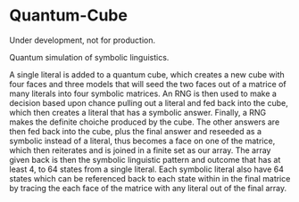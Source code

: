 # Quantum-Cube

Under development, not for production.

Quantum simulation of symbolic linguistics.

A single literal is added to a quantum cube, which creates a new cube with four faces and three models that will seed the two faces out of a matrice of many literals into four symbolic matrices. An RNG is then used to make a decision based upon chance pulling out a literal and fed back into the cube, which then creates a literal that has a symbolic answer. Finally, a RNG makes the definite choiche produced by the cube. The other answers are then fed back into the cube, plus the final answer and reseeded as a symbolic instead of a literal, thus becomes a face on one of the matrice, which then reiterates and is joined in a finite set as our array. The array given back is then the symbolic linguistic pattern and outcome that has at least 4, to 64 states from a single literal. Each symbolic literal also have 64 states which can be referenced back to each state within in the final matrice by tracing the each face of the matrice with any literal out of the final array.


